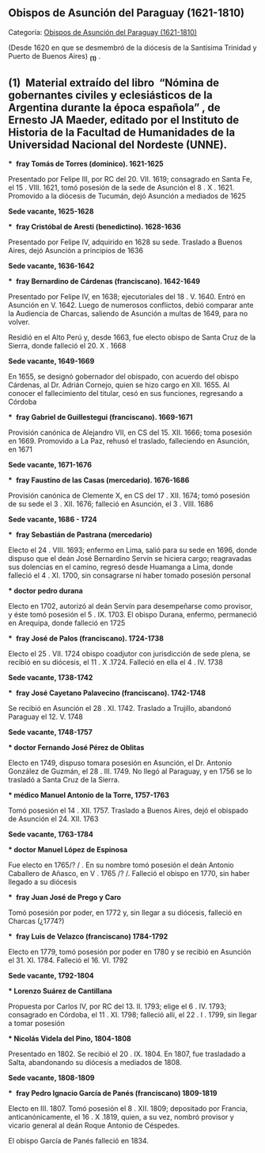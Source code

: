## Obispos de Asunción del Paraguay (1621-1810)

Categoría: [Obispos de Asunción del Paraguay (1621-1810)](http://descubrircorrientes.com.ar/2012/index.php/3035-cronologias/cronologias-del-periodo-colonial/nomina-de-autoridades-eclesiasticas/obispos/obispos-de-asuncion-del-paraguay-1621-1810)

(Desde 1620 en que se desmembró de la diócesis de la Santísima Trinidad y Puerto de Buenos Aires) <sub><strong><span><span>(1)</span></span></strong></sub> .

## **(1)**  Material extraído del libro  “Nómina de gobernantes civiles y eclesiásticos de la Argentina durante la época española” , de Ernesto JA Maeder, editado por el Instituto de Historia de la Facultad de Humanidades de la Universidad Nacional del Nordeste (UNNE).

**\***  **fray Tomás de Torres (dominico). 1621-1625**  

Presentado por Felipe III, por RC del 20. VII. 1619; consagrado en Santa Fe, el 15 . VIII. 1621, tomó posesión de la sede de Asunción el 8 . X . 1621\. Promovido a la diócesis de Tucumán, dejó Asunción a mediados de 1625

**Sede vacante, 1625-1628**

**\***  **fray Cristóbal de Aresti (benedictino). 1628-1636**

Presentado por Felipe IV, adquirido en 1628 su sede. Traslado a Buenos Aires, dejó Asunción a principios de 1636

**Sede vacante, 1636-1642**

**\***  **fray Bernardino de Cárdenas (franciscano). 1642-1649**

Presentado por Felipe IV, en 1638; ejecutoriales del 18 . V. 1640\. Entró en Asunción en V. 1642\. Luego de numerosos conflictos, debió comparar ante la Audiencia de Charcas, saliendo de Asunción a multas de 1649, para no volver.

Residió en el Alto Perú y, desde 1663, fue electo obispo de Santa Cruz de la Sierra, donde falleció el 20. X . 1668

**Sede vacante, 1649-1669**

En 1655, se designó gobernador del obispado, con acuerdo del obispo Cárdenas, al Dr. Adrián Cornejo, quien se hizo cargo en XII. 1655\. Al conocer el fallecimiento del titular, cesó en sus funciones, regresando a Córdoba

**\***  **fray Gabriel de Guillestegui (franciscano). 1669-1671**

Provisión canónica de Alejandro VII, en CS del 15. XII. 1666; toma posesión en 1669. Promovido a La Paz, rehusó el traslado, falleciendo en Asunción, en 1671

**Sede vacante, 1671-1676**

**\***  **fray Faustino de las Casas (mercedario). 1676-1686**

Provisión canónica de Clemente X, en CS del 17 . XII. 1674; tomó posesión de su sede el 3 . XII. 1676; falleció en Asunción, el 3 . VIII. 1686

**Sede vacante, 1686 - 1724**  

**\***  **fray Sebastián de Pastrana (mercedario)**

Electo el 24 . VIII. 1693; enfermo en Lima, salió para su sede en 1696, donde dispuso que el deán José Bernardino Servín se hiciera cargo; reagravadas sus dolencias en el camino, regresó desde Huamanga a Lima, donde falleció el 4 . XI. 1700, sin consagrarse ni haber tomado posesión personal

**\* doctor pedro durana**

Electo en 1702, autorizó al deán Servín para desempeñarse como provisor, y éste tomó posesión el 5 . IX. 1703\. El obispo Durana, enfermo, permaneció en Arequipa, donde falleció en 1725

**\***  **fray José de Palos (franciscano). 1724-1738**

Electo el 25 . VII. 1724 obispo coadjutor con jurisdicción de sede plena, se recibió en su diócesis, el 11 . X .1724. Falleció en ella el 4 . IV. 1738

**Sede vacante, 1738-1742**

**\***  **fray José Cayetano Palavecino (franciscano). 1742-1748**

Se recibió en Asunción el 28 . XI. 1742\. Traslado a Trujillo, abandonó Paraguay el 12. V. 1748

**Sede vacante, 1748-1757**

**\* doctor Fernando José Pérez de Oblitas**

Electo en 1749, dispuso tomara posesión en Asunción, el Dr. Antonio González de Guzmán, el 28 . III. 1749\. No llegó al Paraguay, y en 1756 se lo trasladó a Santa Cruz de la Sierra.

**\* médico Manuel Antonio de la Torre, 1757-1763**

Tomó posesión el 14 . XII. 1757\. Traslado a Buenos Aires, dejó el obispado de Asunción el 24. XII. 1763

**Sede vacante, 1763-1784**

**\* doctor Manuel López de Espinosa**

Fue electo en 1765/? / . En su nombre tomó posesión el deán Antonio Caballero de Añasco, en V . 1765 /? /. Falleció el obispo en 1770, sin haber llegado a su diócesis

**\***  **fray Juan José de Prego y Caro**

Tomó posesión por poder, en 1772 y, sin llegar a su diócesis, falleció en Charcas (¿1774?)

**\***  **fray Luis de Velazco (franciscano) 1784-1792**

Electo en 1779, tomó posesión por poder en 1780 y se recibió en Asunción el 31. XI. 1784\. Falleció el 16. VI. 1792

**Sede vacante, 1792-1804**

**\* Lorenzo Suárez de Cantillana**

Propuesta por Carlos IV, por RC del 13. II. 1793; elige el 6 . IV. 1793; consagrado en Córdoba, el 11 . XI. 1798; falleció allí, el 22 . I . 1799, sin llegar a tomar posesión

**\* Nicolás Videla del Pino, 1804-1808**

Presentado en 1802. Se recibió el 20 . IX. 1804\. En 1807, fue trasladado a Salta, abandonando su diócesis a mediados de 1808.

**Sede vacante, 1808-1809**

**\***  **fray Pedro Ignacio García de Panés (franciscano) 1809-1819**

Electo en III. 1807\. Tomó posesión el 8 . XII. 1809; depositado por Francia, anticanónicamente, el 16 . X .1819, quien, a su vez, nombró provisor y vicario general al deán Roque Antonio de Céspedes.

El obispo García de Panés falleció en 1834.